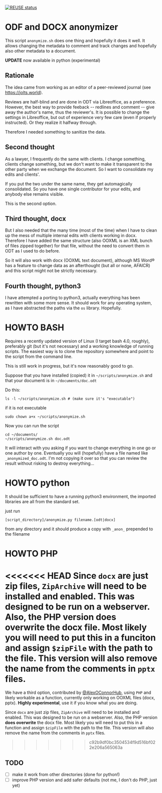 <!--
 *---------------------------------------------------------------------------
    SPDX-FileCopyrightText: Carlo Piana <kappa@piana.eu>

    SPDX-License-Identifier: CC0-1.0
 *---------------------------------------------------------------------------
 -->

[![REUSE status](https://api.reuse.software/badge/github.com/kappapiana/anonymize)](https://api.reuse.software/info/github.com/kappapiana/anonymize)

# ODF and DOCX anonymizer

This script `anonymize.sh` does one thing and hopefully it does it well. It allows changing the metadata to comment and track changes and hopefully also other metadata to a document.

**UPDATE** now available in python (experimental)

## Rationale

The idea came from working as an editor of a peer-reviewed journal (see https://jolts.world).

Reviews are half-blind and are done in ODT via Libreoffice, as a preference. However,
the best way to provide feeback -- redlines and comment -- give away the author's name, thus the reviewer's. It is possible to change the settings in Libreoffice, but out of experience very few care (even if properly instructed). Or they realize it halfway through.

Therefore I needed something to sanitize the data.

## Second thought

As a lawyer, I frequently do the same with clients. I change something, clients change something, but we don't want to make it transparent to the other party when we exchange the document. So I want to consolidate my edits and clients'.

If you put the two under the same name, they get automagically consolidated. So you have one single contributor for your edits, and anybody else remains visible.

This is the second option.

## Third thought, docx

But I also needed that the many time (most of the time) when I have to clean up the mess of multiple internal edits with clients working in docx. Therefore I have added the same structure (also OOXML is an XML bunch of files zipped together) for that file, without the need to convert them in ODT as I used to do before.

So it will also work with docx (OOXML text document), although MS Word® has a feature to change data as an afterthought (but all or none, AFAICR) and this script might not be strictly necessary.

## Fourth thought, python3

I have attempted a porting to python3, actually everything has been rewritten with some more sense. It should work for any operating system, as I have abstracted the paths via the `os` library. Hopefully.

# HOWTO BASH

Requires a recently updated version of Linux (I target bash 4.0, roughly), preferably git (but it's not necessary) and a working knowledge of running scripts. The easiest way is to clone the repository somewhere and point to the script from the command line.

This is still work in progress, but it's now reasonably good to go.

Suppose that you have installed (copied) it in `~/scripts/anonymize.sh` and that your documenti is in `~/documents/doc.odt`

Do this:

```shell
ls -l ~/scripts/anonymize.sh # (make sure it's "executable")
```

if it is not executable

```shell
sudo chown a+x ~/scripts/anonymize.sh
```

Now you can run the script

```shell
cd ~/documents/
~/scripts/anonymize.sh doc.odt
```

It will interact with you asking if you want to change everything in one go or one author by one. Eventually you will (hopefully) have a file named like `_anonymized_doc.odt`. I'm not copying it over so that you can review the result without risking to destroy everything...


# HOWTO python

It should be sufficient to have a running python3 environment, the imported libraries are all from the standard set.

just run

```
[script_directory]/anonymize.py filename.[odt|docx]

```

from any directory and it should produce a copy with `_anon_` prepended to the filename

# HOWTO PHP

<<<<<<< HEAD
Since `docx` are just zip files, `ZipArchive` will need to be installed and enabled. This was designed to be run on a webserver. Also, the PHP version **does overwrite** the docx file. Most likely you will need to put this in a funciton and assign `$zipFile` with the path to the file. This version will also remove the name from the comments in `pptx` files.
=======
We have a third option, contributed by [@AlexOConnorHub](https://github.com/AlexOConnorHub), using `PHP` and likely workable as a function, currently only working on OOXML files (docx, pptx). **Highly experimental**, use it if you know what you are doing.

Since `docx` are just zip files, `ZipArchive` will need to be installed and enabled. This was designed to be run on a webserver. Also, the PHP version **does overwrite** the docx file. Most likely you will need to put this in a function and assign `$zipFile` with the path to the file. This version will also remove the name from the comments in `pptx` files.
>>>>>>> c92b9df0bc3504534f9d516bf022e206a565063a

## TODO

- [ ] make it work from other directories (done for python!)
- [ ] improve PHP version and add safer defaults (not me, I don't do PHP, just yet)
